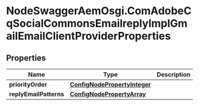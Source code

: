 # NodeSwaggerAemOsgi.ComAdobeCqSocialCommonsEmailreplyImplGmailEmailClientProviderProperties

## Properties

Name | Type | Description | Notes
------------ | ------------- | ------------- | -------------
**priorityOrder** | [**ConfigNodePropertyInteger**](ConfigNodePropertyInteger.md) |  | [optional] 
**replyEmailPatterns** | [**ConfigNodePropertyArray**](ConfigNodePropertyArray.md) |  | [optional] 


